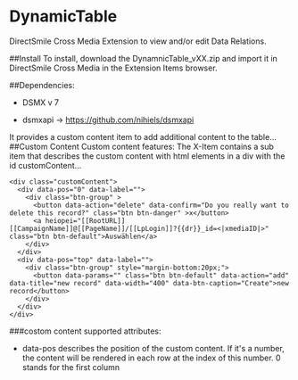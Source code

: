 # DynamicTable
DirectSmile Cross Media Extension to view and/or edit Data Relations.

##Install
To install, download the DynamnicTable_vXX.zip and import it in DirectSmile Cross Media in the Extension Items browser.

##Dependencies:
- DSMX v 7

- dsmxapi -> https://github.com/nihiels/dsmxapi


It provides a custom content item to add additional content to the table...
##Custom Content
Custom content features:
The X-Item contains a sub item that describes the custom content with html elements in a div with the id customContent...
```
<div class="customContent">
  <div data-pos="0" data-label="">
    <div class="btn-group" >
      <button data-action="delete" data-confirm="Do you really want to delete this record?" class="btn btn-danger" >x</button>
      <a heiopei="[[RootURL]][[CampaignName]]@[[PageName]]/[[LpLogin]]?{{dr}}_id=<|xmediaID|>" class="btn btn-default">Auswählen</a>
    </div>
  </div>
  <div data-pos="top" data-label="">
    <div class="btn-group" style="margin-bottom:20px;">
      <button data-params="" class="btn btn-default" data-action="add" data-title="new record" data-width="400" data-btn-caption="Create">new record</button>
    </div>
  </div>
</div>
```
###costom content supported attributes:
- data-pos
describes the position of the custom content. If it's a number, the content will be rendered in each row at the index of this number. 0 stands for the first column
